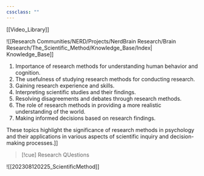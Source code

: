 ```yaml
---
cssclass: ""
---
```

[[Video_Library]]


![[Research Communities/NERD/Projects/NerdBrain Research/Brain Research/The_Scientific_Method/Knowledge_Base/Index| Knowledge_Base]]


1. Importance of research methods for understanding human behavior and cognition.
2. The usefulness of studying research methods for conducting research.
3. Gaining research experience and skills.
4. Interpreting scientific studies and their findings.
5. Resolving disagreements and debates through research methods.
6. The role of research methods in providing a more realistic understanding of the world.
7. Making informed decisions based on research findings.

These topics highlight the significance of research methods in psychology and their applications in various aspects of scientific inquiry and decision-making processes.]]

>[!cue] Research QUestions

![[202308120225_ScientificMethod]]